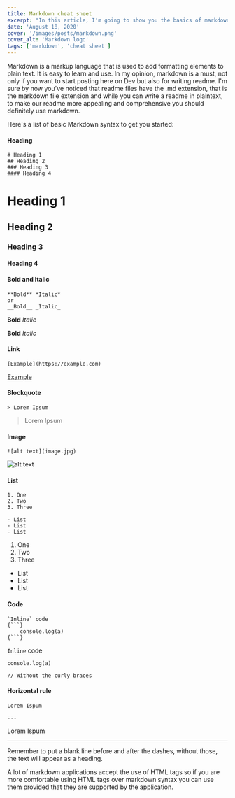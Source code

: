 ```yaml
---
title: Markdown cheat sheet
excerpt: "In this article, I'm going to show you the basics of markdown syntax."
date: 'August 18, 2020'
cover: '/images/posts/markdown.png'
cover_alt: 'Markdown logo'
tags: ['markdown', 'cheat sheet']
---
```


Markdown is a markup language that is used to add formatting elements to plain text. It is easy to learn and use. In my opinion, markdown is a must, not only if you want to start posting here on Dev but also for writing readme. I'm sure by now you've noticed that readme files have the .md extension, that is the markdown file extension and while you can write a readme in plaintext, to make our readme more appealing and comprehensive you should definitely use markdown.

Here's a list of basic Markdown syntax to get you started:

#### Heading

```
# Heading 1
## Heading 2
### Heading 3
#### Heading 4
```

# Heading 1

## Heading 2

### Heading 3

#### Heading 4

#### Bold and Italic

```
**Bold** *Italic*
or
__Bold__ _Italic_
```

**Bold** _Italic_

**Bold** _Italic_

#### Link

```
[Example](https://example.com)
```

[Example](https://example.com)

#### Blockquote

```
> Lorem Ipsum
```

> Lorem Ipsum

#### Image

```
![alt text](image.jpg)

```

![alt text](image.jpg)

#### List

```
1. One
2. Two
3. Three

- List
- List
- List
```

1. One
2. Two
3. Three

- List
- List
- List

#### Code

````
`Inline` code
{```}
    console.log(a)
{```}
````

`Inline` code

```
console.log(a)

// Without the curly braces
```

#### Horizontal rule

```
Lorem Ispum

---

```

Lorem Ispum

---

Remember to put a blank line before and after the dashes, without those, the text will appear as a heading.

A lot of markdown applications accept the use of HTML tags so if you are more comfortable using HTML tags over markdown syntax you can use them provided that they are supported by the application.

